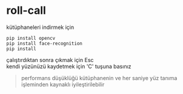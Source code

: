 # roll-call

kütüphaneleri indirmek için
```
pip install opencv
pip install face-recognition
pip install
```

çalıştırdıktan sonra çıkmak için Esc<br/>
kendi yüzünüzü kaydetmek için 'C' tuşuna basınız

>performans düşüklüğü kütüphanenin ve her saniye yüz tanıma işleminden kaynaklı iyileştirilebilir

